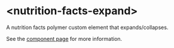 # &lt;nutrition-facts-expand&gt;

A nutrition facts polymer custom element that expands/collapses.

See the [component page](http://ajaythomas123.github.io/nutrition-facts-expand) for more information.